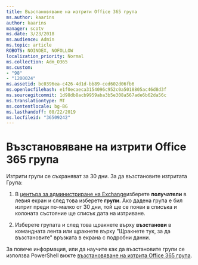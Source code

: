 ```yaml
---
title: Възстановяване на изтрити Office 365 група
ms.author: kaarins
author: kaarins
manager: scotv
ms.date: 3/23/2018
ms.audience: Admin
ms.topic: article
ROBOTS: NOINDEX, NOFOLLOW
localization_priority: Normal
ms.collection: Adm_O365
ms.custom:
- "98"
- "1200024"
ms.assetid: bc0396ea-c426-4d1d-bb89-ced602d06fb6
ms.openlocfilehash: e1f0ecaeca3154096c952c0a5018805ac46d8d3f
ms.sourcegitcommit: 1d98db8acb9959aba3b5e308a567ade6b62da56c
ms.translationtype: MT
ms.contentlocale: bg-BG
ms.lasthandoff: 08/22/2019
ms.locfileid: "36509242"
---
```

# <a name="restore-a-deleted-office-365-group"></a>Възстановяване на изтрити Office 365 група

Изтрити групи се съхраняват за 30 дни. За да възстановите изтритата Група:
  
1. В [центъра за администриране на Exchange](https://outlook.office365.com/ecp/)изберете **получатели** в левия екран и след това изберете **групи**. Ако дадена група е бил изтрит преди по-малко от 30 дни, той ще се появи в списъка и колоната състояние ще списък дата на изтриване.

2. Изберете групата и след това щракнете върху **възстанови** в командната лента или щракнете върху "Щракнете тук, за да възстановите" връзката в екрана с подробни данни.

За повече информация, или да научите как да възстановите групи се използва PowerShell вижте [възстановяване на изтрита Office 365 група](https://go.microsoft.com/fwlink/?linkid=867802).
  